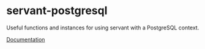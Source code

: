 servant-postgresql
==================

Useful functions and instances for using servant with a PostgreSQL context.

[Documentation](http://alpmestan.com/servant-postgresql/)